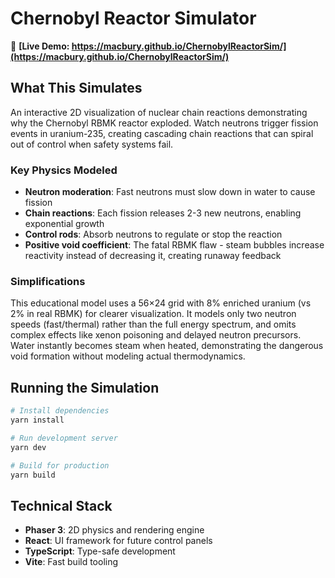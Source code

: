 # Chernobyl Reactor Simulator

🔴 **[Live Demo: https://macbury.github.io/ChernobylReactorSim/](https://macbury.github.io/ChernobylReactorSim/)**

## What This Simulates

An interactive 2D visualization of nuclear chain reactions demonstrating why the Chernobyl RBMK reactor exploded. Watch neutrons trigger fission events in uranium-235, creating cascading chain reactions that can spiral out of control when safety systems fail.

### Key Physics Modeled

- **Neutron moderation**: Fast neutrons must slow down in water to cause fission
- **Chain reactions**: Each fission releases 2-3 new neutrons, enabling exponential growth
- **Control rods**: Absorb neutrons to regulate or stop the reaction
- **Positive void coefficient**: The fatal RBMK flaw - steam bubbles increase reactivity instead of decreasing it, creating runaway feedback

### Simplifications

This educational model uses a 56×24 grid with 8% enriched uranium (vs 2% in real RBMK) for clearer visualization. It models only two neutron speeds (fast/thermal) rather than the full energy spectrum, and omits complex effects like xenon poisoning and delayed neutron precursors. Water instantly becomes steam when heated, demonstrating the dangerous void formation without modeling actual thermodynamics.

## Running the Simulation

```bash
# Install dependencies
yarn install

# Run development server
yarn dev

# Build for production
yarn build
```

## Technical Stack
- **Phaser 3**: 2D physics and rendering engine
- **React**: UI framework for future control panels
- **TypeScript**: Type-safe development
- **Vite**: Fast build tooling